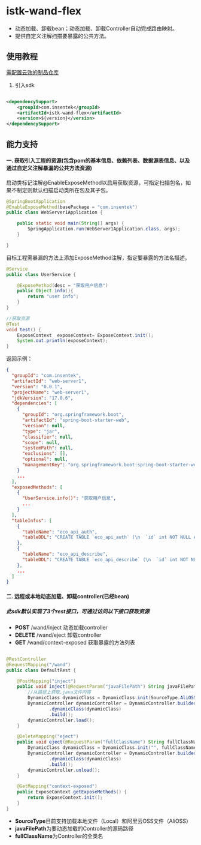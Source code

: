 # istk-wand-flex

- 动态加载、卸载bean；动态加载、卸载Controller自动完成路由映射。
- 提供自定义注解扫描要暴露的公共方法。

## 使用教程

[需配置云效的制品仓库](https://packages.aliyun.com/repos/2147848-release-ewxQvK/guide)

1. 引入sdk

```xml

<dependencySupport>
    <groupId>com.insentek</groupId>
    <artifactId>istk-wand-flex</artifactId>
    <version>${version}</version>
</dependencySupport>
```
## 能力支持

#### 一. 获取引入工程的资源(包含pom的基本信息、依赖列表、数据源表信息、以及通过自定义注解暴漏的公共方法资源)

启动类标记注解@EnableExposeMethod以启用获取资源，可指定扫描包名，如果不制定则默认扫描启动类所在包及其子包。
```java
@SpringBootApplication
@EnableExposeMethod(basePackage = "com.insentek")
public class WebServer1Application {

    public static void main(String[] args) {
        SpringApplication.run(WebServer1Application.class, args);
    }

}
```
目标工程需暴漏的方法上添加ExposeMethod注解，指定要暴露的方法名描述。
```java
@Service
public class UserService {

    @ExposeMethod(desc = "获取用户信息")
    public Object info(){
        return "user info";
    }
}
```

```java
//获取资源
@Test
void test() {
    ExposeContext  exposeContext= ExposeContext.init();
    System.out.println(exposeContext);
}
```
返回示例：
```json
{
  "groupId": "com.insentek",
  "artifactId": "web-server1",
  "version": "0.0.1",
  "projectName": "web-server1",
  "jdkVersion": "17.0.6",
  "dependencies": [
    {
      "groupId": "org.springframework.boot",
      "artifactId": "spring-boot-starter-web",
      "version": null,
      "type": "jar",
      "classifier": null,
      "scope": null,
      "systemPath": null,
      "exclusions": [],
      "optional": null,
      "managementKey": "org.springframework.boot:spring-boot-starter-web:jar"
    }
    ...
  ],
  "exposedMethods": [
    {
      "UserService.info()": "获取用户信息",
      ...
    }
  ],
  "tableInfos": [
    {
      "tableName": "eco_api_auth",
      "tableDDL": "CREATE TABLE `eco_api_auth` (\n  `id` int NOT NULL AUTO_INCREMENT,\n  `name` varchar(20) CHARACTER SET utf8 COLLATE utf8_general_ci NOT NULL COMMENT 'api名称',\n  `token` varchar(255) CHARACTER SET utf8 COLLATE utf8_general_ci NOT NULL,\n  `uid` int NOT NULL COMMENT '创建人',\n  `ip_allow` varchar(255) CHARACTER SET utf8 COLLATE utf8_general_ci DEFAULT NULL COMMENT 'ip白名单',\n  `debug` tinyint(1) NOT NULL DEFAULT '1' COMMENT 'debug开关',\n  `create_time` datetime NOT NULL COMMENT '创建时间',\n  `update_time` datetime NOT NULL COMMENT '更改时间',\n  `appid` varchar(255) CHARACTER SET utf8 COLLATE utf8_general_ci DEFAULT NULL,\n  `appsecret` varchar(255) CHARACTER SET utf8 COLLATE utf8_general_ci DEFAULT NULL,\n  `notify_url` varchar(255) CHARACTER SET utf8 COLLATE utf8_general_ci DEFAULT NULL COMMENT '回调地址',\n  `last_modify_time` datetime DEFAULT NULL COMMENT '修改回调地址时间',\n  `enable_push_v2` int NOT NULL DEFAULT '1',\n  PRIMARY KEY (`id`)\n) ENGINE=InnoDB AUTO_INCREMENT=1143 DEFAULT CHARSET=utf8mb3"
    },
    {
      "tableName": "eco_api_describe",
      "tableDDL": "CREATE TABLE `eco_api_describe` (\n  `id` int NOT NULL AUTO_INCREMENT,\n  `name` varchar(255) CHARACTER SET utf8mb4 COLLATE utf8mb4_bin NOT NULL,\n  `uri` varchar(255) CHARACTER SET utf8mb4 COLLATE utf8mb4_bin NOT NULL,\n  `method` varchar(255) CHARACTER SET utf8mb4 COLLATE utf8mb4_bin NOT NULL,\n  `request_example` varchar(1000) CHARACTER SET utf8mb4 COLLATE utf8mb4_bin NOT NULL,\n  `response_example` varchar(1000) CHARACTER SET utf8mb4 COLLATE utf8mb4_bin NOT NULL,\n  `version` varchar(255) CHARACTER SET utf8mb4 COLLATE utf8mb4_bin NOT NULL,\n  PRIMARY KEY (`id`)\n) ENGINE=InnoDB AUTO_INCREMENT=24 DEFAULT CHARSET=utf8mb4 COLLATE=utf8mb4_bin"
    },
    ...
  ]
}
```

#### 二. 远程或本地动态加载、卸载controller(已经bean)
##### 此sdk默认实现了3个rest接口，可通过访问以下接口获取资源
- **POST** /wand/inject 动态加载controller
- **DELETE** /wand/eject 卸载controller
- **GET** /wand/context-exposed 获取暴露的方法列表
```java

@RestController
@RequestMapping("/wand")
public class DefaultRest {

    @PostMapping("inject")
    public void inject(@RequestParam("javaFilePath") String javaFilePath, @RequestParam("fullClassName") String fullClassName) {
        //从路径上获取.java文件内容
        DynamicClass dynamicClass = DynamicClass.init(SourceType.AliOSS, javaFilePath, fullClassName);
        DynamicController dynamicController = DynamicController.builder()
                .dynamicClass(dynamicClass)
                .build();
        dynamicController.load();
    }

    @DeleteMapping("eject")
    public void eject(@RequestParam("fullClassName") String fullClassName) {
        DynamicClass dynamicClass = DynamicClass.init("", fullClassName);
        DynamicController dynamicController = DynamicController.builder()
                .dynamicClass(dynamicClass)
                .build();
        dynamicController.unload();
    }

    @GetMapping("context-exposed")
    public ExposeContext getExposeMethods() {
        return ExposeContext.init();
    }
}
```
- **SourceType**目前支持加载本地文件（Local）和阿里云OSS文件（AliOSS）
- **javaFilePath**为要动态加载的Controller的源码路径
- **fullClassName**为Controller的全类名